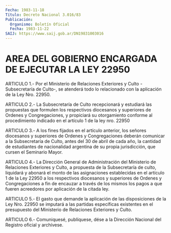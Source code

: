 ```yaml
---
Fecha: 1983-11-18
Título: Decreto Nacional 3.016/83
Publicación:
  Organismo: Boletín Oficial
  Fecha: 1983-11-22
SAIJ: https://www.saij.gob.ar/DN19831003016
---
```

# AREA DEL GOBIERNO ENCARGADA DE EJECUTAR LA LEY 22950

<a id="1"></a>
ARTICULO 1.- Por el Ministerio de Relaciones Exteriores y Culto -Subsecretaría  de  Culto-,  se atenderá todo lo relacionado con la aplicación de la Ley Nro. 22950.

<a id="2"></a>
ARTICULO 2.- La Subsecretaría de Culto recepcionará y estudiará las    propuestas    que  formulen  los  respectivos  diocesanos  y superiores de Ordenes y Congregaciones, y propiciará su otorgamiento conforme  al  procedimiento  indicado en el artículo 1 de la ley nro. 22950

<a id="3"></a>
ARTICULO  3.- A los fines fijados en el artículo anterior, los señores  diocesanos   y  superiores  de  Ordenes  y  Congregaciones deberán comunicar a la  Subsecretaría  de  Culto,  antes  del 30 de abril  de  cada  año,  la  cantidad  de estudiantes de nacionalidad argentina  de  su  propia  jurisdicción, que  cursen  el  Seminario Mayor.

<a id="4"></a>
ARTICULO  4.-  La  Dirección  General  de  Administración  del Ministerio  de  Relaciones  Exteriores  y  Culto, a propuesta de la Subsecretaría  de  culto,  liquidará  y abonará  el  monto  de  las asignaciones establecidas en el artículo  1  de  la Ley 22950 a los respectivos  diocesanos y superiores de Ordenes y Congregaciones  a fin de encauzar  a  través  de  los  mismos  los pagos a que fueren acreedores por aplicación de la citada ley.

<a id="5"></a>
ARTICULO  5.-  El  gasto  que  demande  la  aplicación  de las disposiciones  de  la  Ley  Nro.  22950  se imputará a las partidas específicas  existentes  en  el  presupuesto  del    Ministerio  de Relaciones Exteriores y Culto.

<a id="6"></a>
ARTICULO  6.-  Comuniquesé,  publíquese,  dése  a la Dirección Nacional del Registro oficial y archívese.